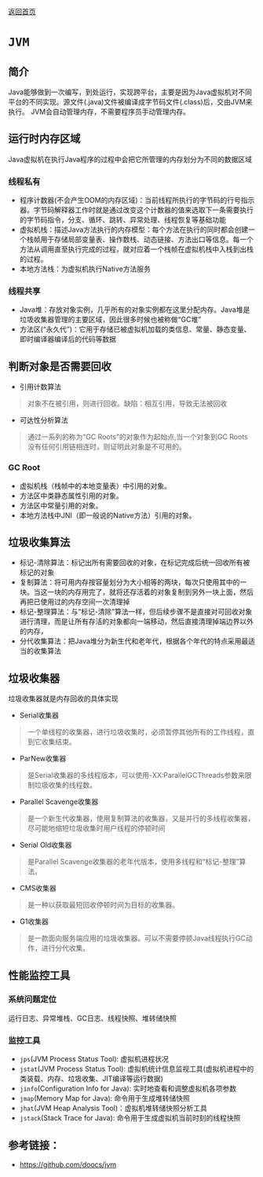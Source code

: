 [返回首页](../README.md)
# `JVM`
## 简介
Java能够做到一次编写，到处运行，实现跨平台，主要是因为Java虚拟机对不同平台的不同实现。源文件(.java)文件被编译成字节码文件(.class)后，交由JVM来执行。
JVM会自动管理内存，不需要程序员手动管理内存。
## 运行时内存区域
Java虚拟机在执行Java程序的过程中会把它所管理的内存划分为不同的数据区域
### 线程私有
- 程序计数器(不会产生OOM的内存区域)：当前线程所执行的字节码的行号指示器。字节码解释器工作时就是通过改变这个计数器的值来选取下一条需要执行的字节码指令，分支、循环、跳转、异常处理、线程恢复等基础功能
- 虚拟机栈：描述Java方法执行的内存模型：每个方法在执行的同时都会创建一个栈帧用于存储局部变量表、操作数栈、动态链接、方法出口等信息。每一个方法从调用直至执行完成的过程，就对应着一个栈帧在虚拟机栈中入栈到出栈的过程。
- 本地方法栈：为虚拟机执行Native方法服务
### 线程共享
- Java堆：存放对象实例，几乎所有的对象实例都在这里分配内存。Java堆是垃圾收集器管理的主要区域，因此很多时候也被称做“GC堆”
- 方法区(“永久代”)：它用于存储已被虚拟机加载的类信息、常量、静态变量、即时编译器编译后的代码等数据
## 判断对象是否需要回收
- 引用计数算法
> 对象不在被引用，则进行回收。缺陷：相互引用，导致无法被回收
- 可达性分析算法
> 通过一系列的称为“GC Roots”的对象作为起始点,当一个对象到GC Roots
没有任何引用链相连时，则证明此对象是不可用的。
### GC Root
- 虚拟机栈（栈帧中的本地变量表）中引用的对象。
- 方法区中类静态属性引用的对象。
- 方法区中常量引用的对象。
- 本地方法栈中JNI（即一般说的Native方法）引用的对象。
## 垃圾收集算法
- 标记-清除算法：标记出所有需要回收的对象，在标记完成后统一回收所有被标记的对象
- 复制算法：将可用内存按容量划分为大小相等的两块，每次只使用其中的一块。当这一块的内存用完了，就将还存活着的对象复制到另外一块上面，然后再把已使用过的内存空间一次清理掉
- 标记-整理算法：与“标记-清除”算法一样，但后续步骤不是直接对可回收对象进行清理，而是让所有存活的对象都向一端移动，然后直接清理掉端边界以外的内存，
- 分代收集算法：把Java堆分为新生代和老年代，根据各个年代的特点采用最适当的收集算法
## 垃圾收集器
垃圾收集器就是内存回收的具体实现
- Serial收集器
> 一个单线程的收集器，进行垃圾收集时，必须暂停其他所有的工作线程，直到它收集结束。
- ParNew收集器
> 是Serial收集器的多线程版本，可以使用-XX:ParallelGCThreads参数来限制垃圾收集的线程数。
- Parallel Scavenge收集器
> 是一个新生代收集器，使用复制算法的收集器，又是并行的多线程收集器，尽可能地缩短垃圾收集时用户线程的停顿时间
- Serial Old收集器
> 是Parallel Scavenge收集器的老年代版本，使用多线程和“标记-整理”算法。
- CMS收集器
> 是一种以获取最短回收停顿时间为目标的收集器。
- G1收集器
> 是一款面向服务端应用的垃圾收集器。可以不需要停顿Java线程执行GC动作，进行分代收集。
## 性能监控工具
### 系统问题定位
运行日志、异常堆栈、GC日志、线程快照、堆转储快照
### 监控工具
- `jps`(JVM Process Status Tool): 虚拟机进程状况
- `jstat`(JVM Process Status Tool): 虚拟机统计信息监视工具(虚拟机进程中的类装载、内存、垃圾收集、JIT编译等运行数据)
- `jinfo`(Configuration Info for Java): 实时地查看和调整虚拟机各项参数
- `jmap`(Memory Map for Java): 命令用于生成堆转储快照
- `jhat`(JVM Heap Analysis Tool)：虚拟机堆转储快照分析工具
- `jstack`(Stack Trace for Java): 命令用于生成虚拟机当前时刻的线程快照

## 参考链接：
- https://github.com/doocs/jvm



